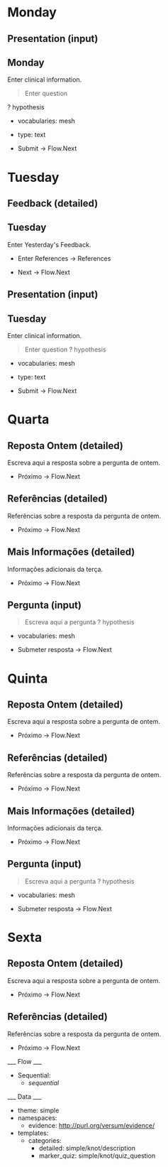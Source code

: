 Monday
======

## Presentation (input)

<h2>Monday</h2>

Enter clinical information.

> Enter question
>
? hypothesis
  * vocabularies: mesh
  * type: text

* Submit -> Flow.Next

Tuesday
=======

## Feedback (detailed)

<h2>Tuesday</h2>

Enter Yesterday's Feedback.

+ Enter References -> References

* Next -> Flow.Next

## Presentation (input)

<h2>Tuesday</h2>

Enter clinical information.

> Enter question
? hypothesis
  * vocabularies: mesh
  * type: text

* Submit -> Flow.Next

Quarta
======

## Reposta Ontem (detailed)

Escreva aqui a resposta sobre a pergunta de ontem.

* Próximo -> Flow.Next

## Referências (detailed)

Referências sobre a resposta da pergunta de ontem.

* Próximo -> Flow.Next

## Mais Informações (detailed)

Informações adicionais da terça.

* Próximo -> Flow.Next

## Pergunta (input)

> Escreva aqui a pergunta
? hypothesis
  * vocabularies: mesh

* Submeter resposta -> Flow.Next

Quinta
======

## Reposta Ontem (detailed)

Escreva aqui a resposta sobre a pergunta de ontem.

* Próximo -> Flow.Next

## Referências (detailed)

Referências sobre a resposta da pergunta de ontem.

* Próximo -> Flow.Next

## Mais Informações (detailed)

Informações adicionais da terça.

* Próximo -> Flow.Next

## Pergunta (input)

> Escreva aqui a pergunta
? hypothesis
  * vocabularies: mesh

* Submeter resposta -> Flow.Next

Sexta
=====

## Reposta Ontem (detailed)

Escreva aqui a resposta sobre a pergunta de ontem.

* Próximo -> Flow.Next

## Referências (detailed)

Referências sobre a resposta da pergunta de ontem.

* Próximo -> Flow.Next

___ Flow ___

* Sequential:
  * _sequential_

___ Data ___

* theme: simple
* namespaces:
  * evidence: http://purl.org/versum/evidence/
* templates:
  * categories:
    * detailed: simple/knot/description
    * marker_quiz: simple/knot/quiz_question